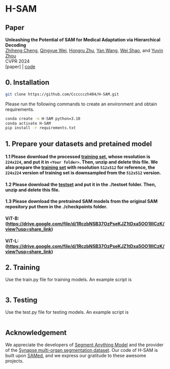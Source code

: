 # H-SAM

## Paper

<b>Unleashing the Potential of SAM for Medical Adaptation via Hierarchical Decoding</b> <br/>
[Zhiheng Cheng](https://scholar.google.com/citations?hl=zh-CN&user=JUy6POQAAAAJ), [Qingyue Wei](https://profiles.stanford.edu/qingyue-wei), [Hongru Zhu](https://pages.jh.edu/hzhu38/), [Yan Wang](https://wangyan921.github.io/), [Wei Shao](https://swsamleo.github.io/wei_shao.github.io/), and [Yuyin Zhou](https://yuyinzhou.github.io/) <br/>
CVPR 2024 <br/>
[paper] | [code](https://github.com/Cccccczh404/H-SAM)

## 0. Installation

```bash
git clone https://github.com/Cccccczh404/H-SAM.git
```
Please run the following commands to create an environment and obtain requirements.
```bash
conda create -n H-SAM python=3.10
conda activate H-SAM
pip install -r requirements.txt
```

## 1. Prepare your datasets and pretained model
#### 1.1 Please download the processed [training set](https://drive.google.com/file/d/1zuOQRyfo0QYgjcU_uZs0X3LdCnAC2m3G/view?usp=share_link), whose resolution is `224x224`, and put it in `<Your folder>`. Then, unzip and delete this file. We also prepare the [training set](https://drive.google.com/file/d/1F42WMa80UpH98Pw95oAzYDmxAAO2ApYg/view?usp=share_link) with resolution `512x512` for reference, the `224x224` version of training set is downsampled from the `512x512` version.
#### 1.2 Please download the [testset](https://drive.google.com/file/d/1RczbNSB37OzPseKJZ1tDxa5OO1IIICzK/view?usp=share_link) and put it in the ./testset folder. Then, unzip and delete this file.
#### 1.3 Please download the pretrained SAM models from the original SAM repository put them in the ./checkpoints folder. 
#### ViT-B: (https://drive.google.com/file/d/1RczbNSB37OzPseKJZ1tDxa5OO1IIICzK/view?usp=share_link) 
#### ViT-L: (https://drive.google.com/file/d/1RczbNSB37OzPseKJZ1tDxa5OO1IIICzK/view?usp=share_link) 

## 2. Training
Use the train.py file for training models. An example script is
```

```

## 3. Testing
Use the test.py file for testing models. An example script is
```

```

## Acknowledgement
We appreciate the developers of [Segment Anything Model](https://github.com/facebookresearch/segment-anything) and the provider of the [Synapse multi-organ segmentation dataset](https://www.synapse.org/#!Synapse:syn3193805/wiki/217789). Our code of H-SAM is built upon [SAMed](https://github.com/hitachinsk/SAMed), and we express our gratitude to these awesome projects.


